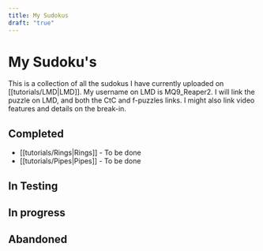 ```yaml
---
title: My Sudokus
draft: "true"
---
```

# My Sudoku's
This is a collection of all the sudokus I have currently uploaded on [[tutorials/LMD|LMD]]. My username on LMD is MQ9_Reaper2. I will link the puzzle on LMD, and both the CtC and f-puzzles links. I might also link video features and details on the break-in.

## Completed
- [[tutorials/Rings|Rings]] - To be done
- [[tutorials/Pipes|Pipes]] - To be done


## In Testing




## In progress




## Abandoned







